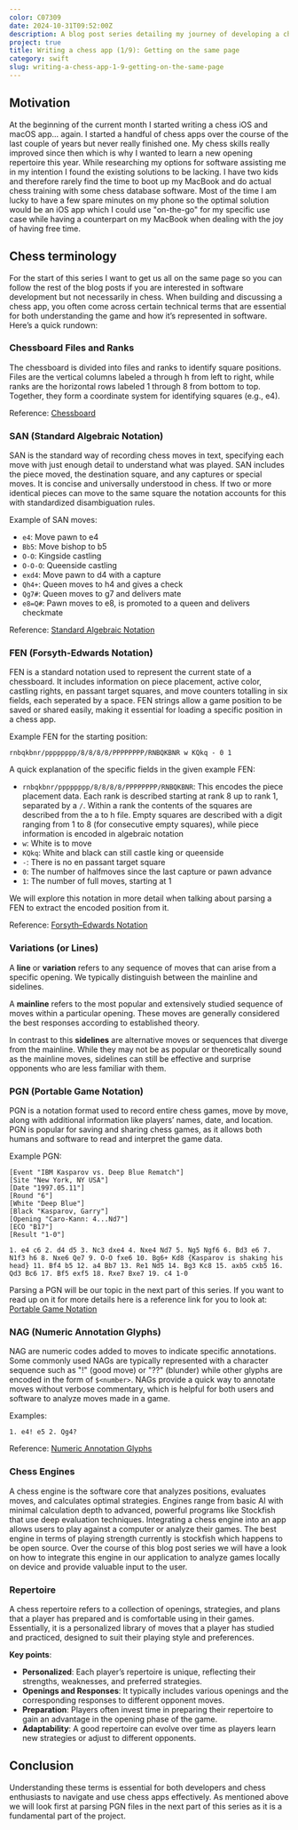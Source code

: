 ```yaml
---
color: C07309
date: 2024-10-31T09:52:00Z
description: A blog post series detailing my journey of developing a chess app for iOS and macOS
project: true
title: Writing a chess app (1/9): Getting on the same page 
category: swift
slug: writing-a-chess-app-1-9-getting-on-the-same-page
---
```


## Motivation

At the beginning of the current month I started writing a chess iOS and macOS app... again. I started a handful of chess apps over the course of the last couple of years but never really finished one. My chess skills really improved since then which is why I wanted to learn a new opening repertoire this year. While researching my options for software assisting me in my intention I found the existing solutions to be lacking. I have two kids and therefore rarely find the time to boot up my MacBook and do actual chess training with some chess database software. Most of the time I am lucky to have a few spare minutes on my phone so the optimal solution would be an iOS app which I could use "on-the-go" for my specific use case while having a counterpart on my MacBook when dealing with the joy of having free time.


## Chess terminology

For the start of this series I want to get us all on the same page so you can follow the rest of the blog posts if you are interested in software development but not necessarily in chess. 
When building and discussing a chess app, you often come across certain technical terms that are essential for both understanding the game and how it’s represented in software. Here’s a quick rundown:

### Chessboard Files and Ranks

The chessboard is divided into files and ranks to identify square positions. Files are the vertical columns labeled a through h from left to right, while ranks are the horizontal rows labeled 1 through 8 from bottom to top. Together, they form a coordinate system for identifying squares (e.g., e4). 

Reference: [Chessboard](https://en.wikipedia.org/wiki/Chessboard)

### SAN (Standard Algebraic Notation)

SAN is the standard way of recording chess moves in text, specifying each move with just enough detail to understand what was played. SAN includes the piece moved, the destination square, and any captures or special moves. It is concise and universally understood in chess. If two or more identical pieces can move to the same square the notation accounts for this with standardized disambiguation rules.

Example of SAN moves:

- `e4`: Move pawn to e4
- `Bb5`: Move bishop to b5
- `O-O`: Kingside castling
- `O-O-O`: Queenside castling
- `exd4`: Move pawn to d4 with a capture
- `Qh4+`: Queen moves to h4 and gives a check
- `Qg7#`: Queen moves to g7 and delivers mate
- `e8=Q#`: Pawn moves to e8, is promoted to a queen and delivers checkmate

Reference: [Standard Algebraic Notation](https://en.wikipedia.org/wiki/Algebraic_notation_(chess))

### FEN (Forsyth-Edwards Notation)

FEN is a standard notation used to represent the current state of a chessboard. It includes information on piece placement, active color, castling rights, en passant target squares, and move counters totalling in six fields, each seperated by a space. FEN strings allow a game position to be saved or shared easily, making it essential for loading a specific position in a chess app.

Example FEN for the starting position:

`rnbqkbnr/pppppppp/8/8/8/8/PPPPPPPP/RNBQKBNR w KQkq - 0 1`

A quick explanation of the specific fields in the given example FEN:
- `rnbqkbnr/pppppppp/8/8/8/8/PPPPPPPP/RNBQKBNR`: This encodes the piece placement data. Each rank is described starting at rank 8 up to rank 1, separated by a `/`. Within a rank the contents of the squares are described from the a to h file. Empty squares are described with a digit ranging from 1 to 8 (for consecutive empty squares), while piece information is encoded in algebraic notation
- `w`: White is to move
- `KQkq`: White and black can still castle king or queenside
- `-`: There is no en passant target square
- `0`: The number of halfmoves since the last capture or pawn advance
- `1`: The number of full moves, starting at 1

We will explore this notation in more detail when talking about parsing a FEN to extract the encoded position from it.

Reference: [Forsyth–Edwards Notation](https://en.wikipedia.org/wiki/Forsyth–Edwards_Notation)

### Variations (or Lines)

A **line** or **variation** refers to any sequence of moves that can arise from a specific opening. We typically distinguish between the mainline and sidelines.

A **mainline** refers to the most popular and extensively studied sequence of moves within a particular opening. These moves are generally considered the best responses according to established theory. 

In contrast to this **sidelines** are alternative moves or sequences that diverge from the mainline. While they may not be as popular or theoretically sound as the mainline moves, sidelines can still be effective and surprise opponents who are less familiar with them.

### PGN (Portable Game Notation)

PGN is a notation format used to record entire chess games, move by move, along with additional information like players’ names, date, and location. PGN is popular for saving and sharing chess games, as it allows both humans and software to read and interpret the game data.

Example PGN:

```
[Event "IBM Kasparov vs. Deep Blue Rematch"]
[Site "New York, NY USA"]
[Date "1997.05.11"]
[Round "6"]
[White "Deep Blue"]
[Black "Kasparov, Garry"]
[Opening "Caro-Kann: 4...Nd7"]
[ECO "B17"]
[Result "1-0"]

1. e4 c6 2. d4 d5 3. Nc3 dxe4 4. Nxe4 Nd7 5. Ng5 Ngf6 6. Bd3 e6 7. N1f3 h6 8. Nxe6 Qe7 9. O-O fxe6 10. Bg6+ Kd8 {Kasparov is shaking his head} 11. Bf4 b5 12. a4 Bb7 13. Re1 Nd5 14. Bg3 Kc8 15. axb5 cxb5 16. Qd3 Bc6 17. Bf5 exf5 18. Rxe7 Bxe7 19. c4 1-0
```

Parsing a PGN will be our topic in the next part of this series. If you want to read up on it for more details here is a reference link for you to look at:
[Portable Game Notation](https://de.wikipedia.org/wiki/Portable_Game_Notation)

### NAG (Numeric Annotation Glyphs)

NAG are numeric codes added to moves to indicate specific annotations. Some commonly used NAGs are typically represented with a character sequence such as "!" (good move) or "??" (blunder) while other glyphs are encoded in the form of `$<number>`. NAGs provide a quick way to annotate moves without verbose commentary, which is helpful for both users and software to analyze moves made in a game.

Examples:

`1. e4! e5 2. Qg4?`

Reference: [Numeric Annotation Glyphs](https://en.wikipedia.org/wiki/Numeric_Annotation_Glyphs)

### Chess Engines

A chess engine is the software core that analyzes positions, evaluates moves, and calculates optimal strategies. Engines range from basic AI with minimal calculation depth to advanced, powerful programs like Stockfish that use deep evaluation techniques. Integrating a chess engine into an app allows users to play against a computer or analyze their games. The best engine in terms of playing strength currently is stockfish which happens to be open source. Over the course of this blog post series we will have a look on how to integrate this engine in our application to analyze games locally on device and provide valuable input to the user.

### Repertoire

A chess repertoire refers to a collection of openings, strategies, and plans that a player has prepared and is comfortable using in their games. Essentially, it is a personalized library of moves that a player has studied and practiced, designed to suit their playing style and preferences.

**Key points**:
- **Personalized**: Each player’s repertoire is unique, reflecting their strengths, weaknesses, and preferred strategies.
- **Openings and Responses**: It typically includes various openings and the corresponding responses to different opponent moves.
- **Preparation**: Players often invest time in preparing their repertoire to gain an advantage in the opening phase of the game.
- **Adaptability**: A good repertoire can evolve over time as players learn new strategies or adjust to different opponents.

## Conclusion

Understanding these terms is essential for both developers and chess enthusiasts to navigate and use chess apps effectively. As mentioned above we will look first at parsing PGN files in the next part of this series as it is a fundamental part of the project.